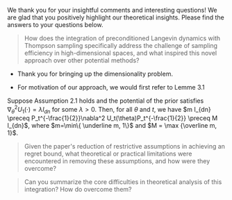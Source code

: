 We thank you for your insightful comments and interesting questions! We are glad that you positively highlight our theoretical insights. Please find the answers to your questions below.

> How does the integration of preconditioned Langevin dynamics with Thompson sampling specifically address the challenge of sampling efficiency in high-dimensional spaces, and what inspired this novel approach over other potential methods?

- Thank you for bringing up the dimensionality problem. 

- For motivation of our approach, we would first refer to Lemme 3.1

Suppose Assumption 2.1 holds and the potential of the prior satisfies $\nabla^2_\theta U_1(\cdot)= \lambda I_{dn}$ for some $\lambda>0$. Then, for all $\theta$ and $t$, we have
$m I_{dn} \preceq  P_t^{-\frac{1}{2}}\nabla^2 U_t(\theta)P_t^{-\frac{1}{2}}  \preceq M I_{dn}$, where $m=\min\{ \underline m, 1\}$ and $M = \max {\overline m, 1}$. 

> Given the paper's reduction of restrictive assumptions in achieving an regret bound, what theoretical or practical limitations were encountered in removing these assumptions, and how were they overcome?


> Can you summarize the core difficulties in theoretical analysis of this integration? How do overcome them?
